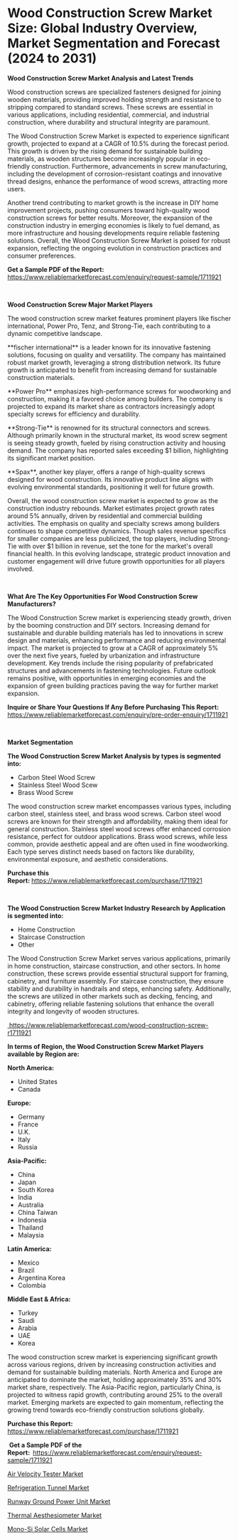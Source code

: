 <p><h1>Wood Construction Screw Market Size: Global Industry Overview, Market Segmentation and Forecast (2024 to 2031)</h1></p><p><strong>Wood Construction Screw Market Analysis and Latest Trends</strong></p>
<p><p>Wood construction screws are specialized fasteners designed for joining wooden materials, providing improved holding strength and resistance to stripping compared to standard screws. These screws are essential in various applications, including residential, commercial, and industrial construction, where durability and structural integrity are paramount.</p><p>The Wood Construction Screw Market is expected to experience significant growth, projected to expand at a CAGR of 10.5% during the forecast period. This growth is driven by the rising demand for sustainable building materials, as wooden structures become increasingly popular in eco-friendly construction. Furthermore, advancements in screw manufacturing, including the development of corrosion-resistant coatings and innovative thread designs, enhance the performance of wood screws, attracting more users.</p><p>Another trend contributing to market growth is the increase in DIY home improvement projects, pushing consumers toward high-quality wood construction screws for better results. Moreover, the expansion of the construction industry in emerging economies is likely to fuel demand, as more infrastructure and housing developments require reliable fastening solutions. Overall, the Wood Construction Screw Market is poised for robust expansion, reflecting the ongoing evolution in construction practices and consumer preferences.</p></p>
<p><strong>Get a Sample PDF of the Report:&nbsp;</strong> <a href="https://www.reliablemarketforecast.com/enquiry/request-sample/1711921?utm_campaign=1110&utm_medium=2&utm_source=Github&utm_content=ia&utm_term=22102024&utm_id=wood-construction-screw">https://www.reliablemarketforecast.com/enquiry/request-sample/1711921</a></p>
<p>&nbsp;</p>
<p><strong>Wood Construction Screw Major Market Players</strong></p>
<p><p>The wood construction screw market features prominent players like fischer international, Power Pro, Tenz, and Strong-Tie, each contributing to a dynamic competitive landscape. </p><p>**fischer international** is a leader known for its innovative fastening solutions, focusing on quality and versatility. The company has maintained robust market growth, leveraging a strong distribution network. Its future growth is anticipated to benefit from increasing demand for sustainable construction materials.</p><p>**Power Pro** emphasizes high-performance screws for woodworking and construction, making it a favored choice among builders. The company is projected to expand its market share as contractors increasingly adopt specialty screws for efficiency and durability. </p><p>**Strong-Tie** is renowned for its structural connectors and screws. Although primarily known in the structural market, its wood screw segment is seeing steady growth, fueled by rising construction activity and housing demand. The company has reported sales exceeding $1 billion, highlighting its significant market position.</p><p>**Spax**, another key player, offers a range of high-quality screws designed for wood construction. Its innovative product line aligns with evolving environmental standards, positioning it well for future growth.</p><p>Overall, the wood construction screw market is expected to grow as the construction industry rebounds. Market estimates project growth rates around 5% annually, driven by residential and commercial building activities. The emphasis on quality and specialty screws among builders continues to shape competitive dynamics. Though sales revenue specifics for smaller companies are less publicized, the top players, including Strong-Tie with over $1 billion in revenue, set the tone for the market's overall financial health. In this evolving landscape, strategic product innovation and customer engagement will drive future growth opportunities for all players involved.</p></p>
<p>&nbsp;</p>
<p><strong>What Are The Key Opportunities For Wood Construction Screw Manufacturers?</strong></p>
<p><p>The Wood Construction Screw market is experiencing steady growth, driven by the booming construction and DIY sectors. Increasing demand for sustainable and durable building materials has led to innovations in screw design and materials, enhancing performance and reducing environmental impact. The market is projected to grow at a CAGR of approximately 5% over the next five years, fueled by urbanization and infrastructure development. Key trends include the rising popularity of prefabricated structures and advancements in fastening technologies. Future outlook remains positive, with opportunities in emerging economies and the expansion of green building practices paving the way for further market expansion.</p></p>
<p><strong>Inquire or Share Your Questions If Any Before Purchasing This Report:</strong> <a href="https://www.reliablemarketforecast.com/enquiry/pre-order-enquiry/1711921?utm_campaign=1110&utm_medium=2&utm_source=Github&utm_content=ia&utm_term=22102024&utm_id=wood-construction-screw">https://www.reliablemarketforecast.com/enquiry/pre-order-enquiry/1711921</a></p>
<p>&nbsp;</p>
<p><strong>Market Segmentation</strong></p>
<p><strong>The Wood Construction Screw Market Analysis by types is segmented into:</strong></p>
<p><ul><li>Carbon Steel Wood Screw</li><li>Stainless Steel Wood Scew</li><li>Brass Wood Screw</li></ul></p>
<p><p>The wood construction screw market encompasses various types, including carbon steel, stainless steel, and brass wood screws. Carbon steel wood screws are known for their strength and affordability, making them ideal for general construction. Stainless steel wood screws offer enhanced corrosion resistance, perfect for outdoor applications. Brass wood screws, while less common, provide aesthetic appeal and are often used in fine woodworking. Each type serves distinct needs based on factors like durability, environmental exposure, and aesthetic considerations.</p></p>
<p><strong>Purchase this Report:&nbsp;</strong><a href="https://www.reliablemarketforecast.com/purchase/1711921?utm_campaign=1110&utm_medium=2&utm_source=Github&utm_content=ia&utm_term=22102024&utm_id=wood-construction-screw">https://www.reliablemarketforecast.com/purchase/1711921</a></p>
<p>&nbsp;</p>
<p><strong>The Wood Construction Screw Market Industry Research by Application is segmented into:</strong></p>
<p><ul><li>Home Construction</li><li>Staircase Construction</li><li>Other</li></ul></p>
<p><p>The Wood Construction Screw Market serves various applications, primarily in home construction, staircase construction, and other sectors. In home construction, these screws provide essential structural support for framing, cabinetry, and furniture assembly. For staircase construction, they ensure stability and durability in handrails and steps, enhancing safety. Additionally, the screws are utilized in other markets such as decking, fencing, and cabinetry, offering reliable fastening solutions that enhance the overall integrity and longevity of wooden structures.</p></p>
<p><a href="https://www.reliablemarketforecast.com/wood-construction-screw-r1711921?utm_campaign=1110&utm_medium=2&utm_source=Github&utm_content=ia&utm_term=22102024&utm_id=wood-construction-screw">&nbsp;https://www.reliablemarketforecast.com/wood-construction-screw-r1711921</a></p>
<p><strong>In terms of Region, the Wood Construction Screw Market Players available by Region are:</strong></p>
<p>
    <p> <strong> North America: </strong>
        <ul>
            <li>United States</li>
            <li>Canada</li>
        </ul>
        </p> 
    <p> <strong> Europe: </strong>
        <ul>
            <li>Germany</li>
            <li>France</li>
            <li>U.K.</li>
            <li>Italy</li>
            <li>Russia</li>
        </ul>
        </p> 
    <p> <strong> Asia-Pacific: </strong>
        <ul>
            <li>China</li>
            <li>Japan</li>
            <li>South Korea</li>
            <li>India</li>
            <li>Australia</li>
            <li>China Taiwan</li>
            <li>Indonesia</li>
            <li>Thailand</li>
            <li>Malaysia</li>
        </ul>
        </p> 
    <p> <strong> Latin America: </strong>
        <ul>
            <li>Mexico</li>
            <li>Brazil</li>
            <li>Argentina Korea</li>
            <li>Colombia</li>
        </ul>
        </p> 
    <p> <strong> Middle East & Africa: </strong>
        <ul>
            <li>Turkey</li>
            <li>Saudi</li>
            <li>Arabia</li>
            <li>UAE</li>
            <li>Korea</li>
        </ul>
    </p>
    </p>
<p><p>The wood construction screw market is experiencing significant growth across various regions, driven by increasing construction activities and demand for sustainable building materials. North America and Europe are anticipated to dominate the market, holding approximately 35% and 30% market share, respectively. The Asia-Pacific region, particularly China, is projected to witness rapid growth, contributing around 25% to the overall market. Emerging markets are expected to gain momentum, reflecting the growing trend towards eco-friendly construction solutions globally.</p></p>
<p><strong>Purchase this Report: </strong><a href="https://www.reliablemarketforecast.com/purchase/1711921?utm_campaign=1110&utm_medium=2&utm_source=Github&utm_content=ia&utm_term=22102024&utm_id=wood-construction-screw">https://www.reliablemarketforecast.com/purchase/1711921</a></p>
<p>&nbsp;<strong>Get a Sample PDF of the Report:&nbsp;&nbsp;</strong><a href="https://www.reliablemarketforecast.com/enquiry/request-sample/1711921?utm_campaign=1110&utm_medium=2&utm_source=Github&utm_content=ia&utm_term=22102024&utm_id=wood-construction-screw">https://www.reliablemarketforecast.com/enquiry/request-sample/1711921</a></p>
<p><strong></strong></p>
<p><p><a href="https://issuu.com/reportprime-2/docs/air-velocity-tester-market-size-203_b74247f7680d15?utm_campaign=1110&utm_medium=2&utm_source=Github&utm_content=ia&utm_term=22102024&utm_id=wood-construction-screw">Air Velocity Tester Market</a></p><p><a href="https://www.linkedin.com/pulse/refrigeration-tunnel-market-trends-detailed-study-its-segmentation-so5pf?utm_campaign=1110&utm_medium=2&utm_source=Github&utm_content=ia&utm_term=22102024&utm_id=wood-construction-screw">Refrigeration Tunnel Market</a></p><p><a href="https://www.linkedin.com/pulse/runway-ground-power-unit-market2024-2031-industry-insights-investment-lxwyf?utm_campaign=1110&utm_medium=2&utm_source=Github&utm_content=ia&utm_term=22102024&utm_id=wood-construction-screw">Runway Ground Power Unit Market</a></p><p><a href="https://issuu.com/reportprime-2/docs/thermal-aesthesiometer-market-size-_83383ed870c719?utm_campaign=1110&utm_medium=2&utm_source=Github&utm_content=ia&utm_term=22102024&utm_id=wood-construction-screw">Thermal Aesthesiometer Market</a></p><p><a href="https://github.com/janelbaub6/Market-Research-Report-List-1/blob/main/mono-si-solar-cells-market.md?utm_campaign=1110&utm_medium=2&utm_source=Github&utm_content=ia&utm_term=22102024&utm_id=wood-construction-screw">Mono-Si Solar Cells Market</a></p></p>
